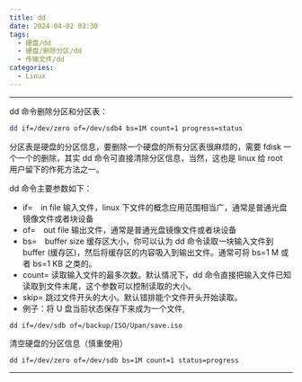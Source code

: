 ```yaml
---
title: dd
date: 2024-04-02 03:30
tags:
  - 硬盘/dd
  - 硬盘/删除分区/dd
  - 传输文件/dd
categories:
  - Linux
---
```


---
dd 命令删除分区和分区表：
```bash
dd if=/dev/zero of=/dev/sdb4 bs=1M count=1 progress=status
```
分区表是硬盘的分区信息，要删除一个硬盘的所有分区表很麻烦的，需要 fdisk 一个一个的删除，其实 dd 命令可直接清除分区信息，当然，这也是 linux 给 root 用户留下的作死方法之一。

dd 命令主要参数如下：
- if=　in file 输入文件，linux 下文件的概念应用范围相当广，通常是普通光盘镜像文件或者块设备
- of=　out file 输出文件，通常是普通光盘镜像文件或者块设备
- bs=　buffer size 缓存区大小，你可以认为 dd 命令读取一块输入文件到 buffer (缓存区)，然后将缓存区的内容吸入到输出文件。通常可将 bs=1 M 或者 bs=1 KB 之类的。
- count= 读取输入文件的最多次数。默认情况下，dd 命令直接把输入文件已知读取到文件末尾，这个参数可以控制读取的大小。
- skip= 跳过文件开头的大小。默认错排能个文件开头开始读取。
- 例子：将 U 盘当前状态保存下来成为一个文件,
```
dd if=/dev/sdb of=/backup/ISO/Upan/save.iso
```

清空硬盘的分区信息（慎重使用）
```
dd if=/dev/zero of=/dev/sdb bs=1M count=1 status=progress
```



---